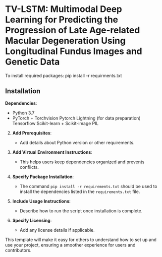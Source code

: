 # TV-LSTM: Multimodal Deep Learning for Predicting the Progression of Late Age-related Macular Degeneration Using Longitudinal Fundus Images and Genetic Data

To install required packages:
pip install -r requirments.txt


## Installation
**Dependencies**:
   - Python 3.7
   - PyTorch + Torchvision
   Pytorch Lightning (for data preparation)
Tensorflow
Scikit-learn + Scikit-image
PIL

2. **Add Prerequisites**:
   - Add details about Python version or other requirements.

3. **Add Virtual Environment Instructions**:
   - This helps users keep dependencies organized and prevents conflicts.

4. **Specify Package Installation**:
   - The command `pip install -r requirements.txt` should be used to install the dependencies listed in the `requirements.txt` file.

5. **Include Usage Instructions**:
   - Describe how to run the script once installation is complete.

6. **Specify Licensing**:
   - Add any license details if applicable.

This template will make it easy for others to understand how to set up and use your project, ensuring a smoother experience for users and contributors.
